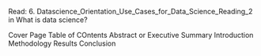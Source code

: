 Read: 6. Datascience_Orientation_Use_Cases_for_Data_Science_Reading_2 in What is data science?

Cover Page
Table of COntents
Abstract or Executive Summary
Introduction
Methodology
Results
Conclusion
